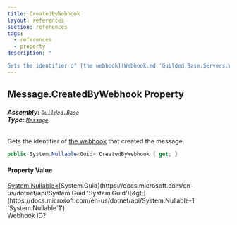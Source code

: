 ```yaml
---
title: CreatedByWebhook
layout: references
section: references
tags:
  - references
  - property
description: "

Gets the identifier of [the webhook](Webhook.md 'Guilded.Base.Servers.Webhook') that created the message."
---
```


## Message.CreatedByWebhook Property
###### **Assembly:** `Guilded.Base`<br/>**Type:** [`Message`](Message.md 'Guilded.Base.Content.Message')

Gets the identifier of [the webhook](Webhook.md 'Guilded.Base.Servers.Webhook') that created the message.

```csharp
public System.Nullable<Guid> CreatedByWebhook { get; }
```

#### Property Value
[System.Nullable&lt;](https://docs.microsoft.com/en-us/dotnet/api/System.Nullable-1 'System.Nullable`1')[System.Guid](https://docs.microsoft.com/en-us/dotnet/api/System.Guid 'System.Guid')[&gt;](https://docs.microsoft.com/en-us/dotnet/api/System.Nullable-1 'System.Nullable`1')  
Webhook ID?